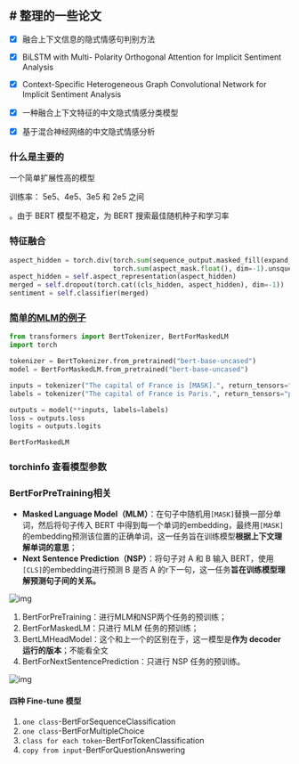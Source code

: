 ## # 整理的一些论文

- [x] 融合上下文信息的隐式情感句判别方法

- [x] BiLSTM with Multi- Polarity Orthogonal Attention for Implicit Sentiment Analysis

- [x] Context-Specific Heterogeneous Graph Convolutional Network for Implicit Sentiment Analysis
- [x] 一种融合上下文特征的中文隐式情感分类模型
- [x] 基于混合神经网络的中文隐式情感分析

### 什么是主要的

一个简单扩展性高的模型



训练率： 5e­5、4e­5、3e­5 和 2e­5 之间

。由于 BERT 模型不稳定，为 BERT 搜索最佳随机种子和学习率

### 特征融合

```python
aspect_hidden = torch.div(torch.sum(sequence_output.masked_fill(expand_aspect_mask, 0), dim=-2),
                          torch.sum(aspect_mask.float(), dim=-1).unsqueeze(-1))
aspect_hidden = self.aspect_representation(aspect_hidden)
merged = self.dropout(torch.cat((cls_hidden, aspect_hidden), dim=-1))
sentiment = self.classifier(merged)
```

### [简单的MLM的例子](https://huggingface.co/docs/transformers/v4.17.0/en/model_doc/bert#transformers.BertForMaskedLM)

```python
from transformers import BertTokenizer, BertForMaskedLM
import torch

tokenizer = BertTokenizer.from_pretrained("bert-base-uncased")
model = BertForMaskedLM.from_pretrained("bert-base-uncased")

inputs = tokenizer("The capital of France is [MASK].", return_tensors="pt")
labels = tokenizer("The capital of France is Paris.", return_tensors="pt")["input_ids"]

outputs = model(**inputs, labels=labels)
loss = outputs.loss
logits = outputs.logits
```



```python
BertForMaskedLM
```



### torchinfo 查看模型参数

### BertForPreTraining相关

- **Masked Language Model（MLM）**：在句子中随机用`[MASK]`替换一部分单词，然后将句子传入 BERT 中得到每一个单词的embedding，最终用`[MASK]`的embedding预测该位置的正确单词，这一任务旨在训练模型**根据上下文理解单词的意思**；
- **Next Sentence Prediction（NSP）**：将句子对 A 和 B 输入 BERT，使用`[CLS]`的embedding进行预测 B 是否 A 的r下一句，这一任务**旨在训练模型理解预测句子间的关系。**

![img](https://gitee.com/tazimie/img/raw/master/uPic/3-3-bert-lm.png)

1. BertForPreTraining：进行MLM和NSP两个任务的预训练；
2. BertForMaskedLM：只进行 MLM 任务的预训练；
3. BertLMHeadModel：这个和上一个的区别在于，这一模型是**作为 decoder 运行的版本**；不能看全文
4. BertForNextSentencePrediction：只进行 NSP 任务的预训练。

![img](https://gitee.com/tazimie/img/raw/master/uPic/BertPreTraining%E7%9B%B8%E5%85%B3.png)


#### 四种 Fine-tune 模型

1. `one class`-BertForSequenceClassification
2. `one class`-BertForMultipleChoice
3. `class for each token`-BertForTokenClassification
4. `copy from input`-BertForQuestionAnswering
